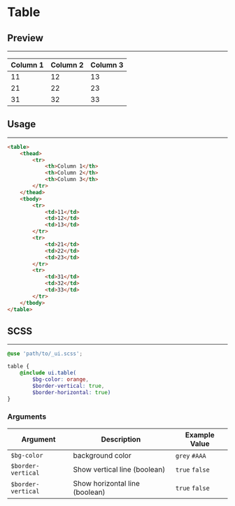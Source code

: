 # Table

## Preview
---
|Column 1|Column 2|Column 3|
|---|---|---|
|11|12|13|
|21|22|23|
|31|32|33|

## Usage
---
```html
<table>
    <thead>
        <tr>
            <th>Column 1</th>
            <th>Column 2</th>
            <th>Column 3</th>
        </tr>
    </thead>
    <tbody>
        <tr>
            <td>11</td>
            <td>12</td>
            <td>13</td>
        </tr>
        <tr>
            <td>21</td>
            <td>22</td>
            <td>23</td>
        </tr>
        <tr>
            <td>31</td>
            <td>32</td>
            <td>33</td>
        </tr>
    </tbody>
</table>
```

## SCSS
---
```scss
@use 'path/to/_ui.scss';

table {
    @include ui.table(
        $bg-color: orange,
        $border-vertical: true,
        $border-horizontal: true)
}
```

### Arguments

|Argument|Description|Example Value|
|---|---|---|
|`$bg-color`|background color|`grey` `#AAA`|
|`$border-vertical`|Show vertical line (boolean)|`true` `false`|
|`$border-vertical`|Show horizontal line (boolean)|`true` `false`|